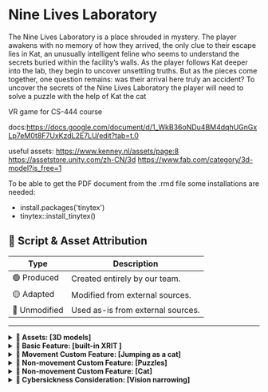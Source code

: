 # Nine Lives Laboratory

The Nine Lives Laboratory is a place shrouded in mystery. The player awakens with no memory of how they arrived, the only clue to their escape lies in Kat, an unusually intelligent feline who seems to understand the secrets buried within the facility’s walls. As the player follows Kat deeper into the lab, they begin to uncover unsettling truths. But as the pieces come together, one question remains: was their arrival here truly an accident?
To uncover the secrets of the Nine Lives Laboratory the player will need to solve a puzzle with the help of Kat the cat


VR game for CS-444 course

docs:https://docs.google.com/document/d/1_WkB36oNDu4BM4dqhUGnGxLp7eM0t8F7UxKzdL2E7LU/edit?tab=t.0

useful assets:
https://www.kenney.nl/assets/page:8
https://assetstore.unity.com/zh-CN/3d
https://www.fab.com/category/3d-model?is_free=1


To be able to get the PDF document from the .rmd file some installations are needed:
- install.packages('tinytex')
- tinytex::install_tinytex()

## 📁 Script & Asset Attribution

| Type                     | Description                                       |
|--------------------------|---------------------------------------------------|
| 🟢 Produced              | Created entirely by our team.                     |
| 🟡 Adapted               | Modified from external sources.                   |
| 🔴 Unmodified            | Used as-is from external sources.                 |

---

<details>
<summary><strong>🔧 Assets: [3D models]</strong></summary>

| File/Asset                     | Type       | Notes                                           |
|-------------------------------|------------|-------------------------------------------------|
| `Assets/LowPoly SciFi`     | 🔴 Unmodified | Free asset from [[source](https://assetstore.unity.com/packages/3d/environments/sci-fi/free-lowpoly-scifi-110070)](#)                  |
| `Assets/Rooms/animations`     | 🔴 Unmodified | Free asset from [[source](https://assetstore.unity.com/packages/3d/characters/animals/animals-free-animated-low-poly-3d-models-260727)](#)                  |

</details>
<details>
<summary><strong>🔧 Basic Feature: [built-in XRIT ]</strong></summary>

| File/Asset                     | Type       | Notes                                           |
|-------------------------------|------------|-------------------------------------------------|
| `Climbing,...`     | 🔴 Unmodified | Free asset from [source](#)                  |
| `Rotation.cs`     | 🟡 Adapted | Button to change rotation type [[source](https://discussions.unity.com/t/vr-swapping-turn-provider-locomotion-provider-from-ui/951489)](#)|

</details>
<details>
<summary><strong>🔧 Movement Custom Feature: [Jumping as a cat]</strong></summary>

| File/Asset                     | Type       | Notes                                           |
|-------------------------------|------------|-------------------------------------------------|
| `name file`         | 🟢 Produced | Implements the core logic for feature X         |
| `name file`   | 🟡 Adapted  | Resized and color-corrected                     |
| `name file`     | 🔴 Unmodified | Free asset from [source](#)                  |

</details>

<details>
<summary><strong>🔧 Non-movement Custom Feature: [Puzzles]</strong></summary>

| File/Asset                     | Type       | Notes                                           |
|-------------------------------|------------|-------------------------------------------------|
| `Assets/Rooms/scripts/cage_puzzle.cs`         | 🟢 Produced |    NOTES          |
| `Assets/Rooms/scripts/Skip_scene.cs`     | 🟢 Produced|  Button becomes interactable once puzzle is solve and skip to next scene    |
| `Assets/Rooms/scripts/memory.cs`     | 🟢 Produced| Implementation of specific order of material on a object used as a clue   |
| `Assets/Rooms/scripts/ScreenMaterialSquence.cs`     | 🟢 Produced| Implementation of specific order of texture on a specific material of an object used as a clue   |
| `Assets/Rooms/scripts/ButtonSquenceManager.cs`     | 🟢 Produced| Implementation of specific order at which button need to be pressed to solve puzzle   |
| `Assets/Rooms/scripts/LevelCompletion.cs`     | TYPE| NOTES   |
</details>

<details>
<summary><strong>🔧 Non-movement Custom Feature: [Cat]</strong></summary>

| File/Asset                     | Type       | Notes                                           |
|-------------------------------|------------|-------------------------------------------------|
| `Assets/Rooms/scripts/kitty_follow.cs`     | 🟢 Produced |   NOTES    |
| `Assets/Rooms/scripts/cat_detector.cs`     | 🟢 Produced |  When player hold the cat close enough to the right clue cat purr and controller vibrates    |

| `PET CAR`   | TYPE |NOTES        |
</details>
<details>
<summary><strong>🔧 Cybersickness Consideration: [Vision narrowing]</strong></summary>

| File/Asset                     | Type       | Notes                                           |
|-------------------------------|------------|-------------------------------------------------|
| `FILE`     | 🟡 Adapted  |   NOTES    |
</details>

